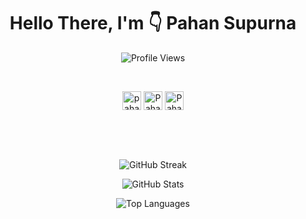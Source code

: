 <h1 align="center">
 Hello There, I'm 👇 Pahan Supurna
</h1>

<p align="center">
<img src="https://komarev.com/ghpvc/?username=PahanSupurna&label=Profile%20Views&color=0e3b6f&style=flat" alt="Profile Views" />
</p>

<br>




<p align="center">
 <a href="mailto:pahansupurna2006@gmail.com?body=%0A%0A---%0A_github_" target="blank"><img align="center" src="https://img.icons8.com/fluency-systems-regular/48/FFFFFF/message-squared.png" alt="pahansupurna2006@gmail.com" height="30" width="30" /></a>
 <a href="www.linkedin.com/in/pahan-supurna" target="blank"><img align="center" src="https://img.icons8.com/fluency-systems-regular/48/FFFFFF/linkedin.png" alt="PahanSupurna" height="30" width="30" /></a>
 <a href="https://www.instagram.com/pahan_supz/" target="blank"><img align="center" src="https://img.icons8.com/fluency-systems-regular/48/FFFFFF/instagram-new--v1.png" alt="PahanSupurna" height="30" width="30" /></a>
</p>

<br>
<br>
<br>

<p align="center">
  <img src="https://github-readme-streak-stats.herokuapp.com?user=PahanSupurna&theme=transparent&short_numbers=true&card_width=600&hide_border=true&type=png&dates=1f6ee9&background=EB545400&border=1f6ee9&stroke=EBEBEB&ring=91badc&fire=91badc&currStreakNum=1f6ee9&sideNums=1f6ee9&currStreakLabel=1f6ee9&sideLabels=1f6ee9&excludeDaysLabel=1f6ee9" alt="GitHub Streak" />
</p>

<p align="center">
  <img src="https://github-readme-stats.vercel.app/api?username=PahanSupurna&show_icons=true&theme=transparent&hide_border=true&type=png&title_color=91badc&text_color=1f6ee9&icon_color=91badc" alt="GitHub Stats" />
</p>

<p align="center">
  <img src="https://github-readme-stats.vercel.app/api/top-langs/?username=PahanSupurna&layout=donut&theme=transparent&hide_border=true&type=png&title_color=91badc&text_color=1f6ee9" alt="Top Languages" />
</p>
